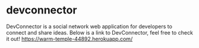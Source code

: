 # devconnector
DevConnector is a social network web application for developers to connect and share ideas.
Below is a link to DevConnector, feel free to check it out! 
https://warm-temple-44892.herokuapp.com/
